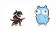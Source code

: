 <p>
    <img src="./icons/ZeroTea.gif" height="64" />
    <img src="./icons/gopher-dance.gif" height="64" />
</p>

<!-- <img align="left" alt="DuckoMan's github stats" src="https://github-readme-stats.vercel.app/api?username=DuckoMan&show_icons=true&hide_border=true&theme=tokyonight" style="padding-right:3px;"/> -->
<!-- <img align="center" alt="DuckoMan's github languages stats" src="https://github-readme-stats.vercel.app/api/top-langs/?username=DuckoMan&theme=tokyonight&hide_border=true" style="padding:0px"/> -->

[duckoman]: https://github.com/DuckoMan
[notexp]: https://github.com/dchnsk/notexp
[DotNet]: https://dotnet.microsoft.com/en-us/download
[rust]: https://www.rust-lang.org/
[graphql]: https://graphql.org/
[socket.io]: https://socket.io/
[webrtc]: https://webrtc.org/
